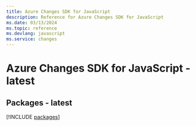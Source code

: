 ```yaml
---
title: Azure Changes SDK for JavaScript
description: Reference for Azure Changes SDK for JavaScript
ms.date: 03/13/2024
ms.topic: reference
ms.devlang: javascript
ms.service: changes
---
```

# Azure Changes SDK for JavaScript - latest
## Packages - latest
[!INCLUDE [packages](changes-index.md)]